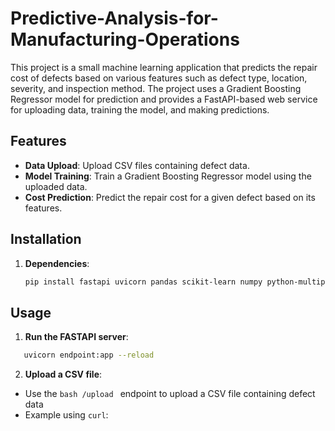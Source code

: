 # Predictive-Analysis-for-Manufacturing-Operations

This project is a small machine learning application that predicts the repair cost of defects based on various features such as defect type, location, severity, and inspection method. The project uses a Gradient Boosting Regressor model for prediction and provides a FastAPI-based web service for uploading data, training the model, and making predictions.

## Features

- **Data Upload**: Upload CSV files containing defect data.
- **Model Training**: Train a Gradient Boosting Regressor model using the uploaded data.
- **Cost Prediction**: Predict the repair cost for a given defect based on its features.

## Installation

1. **Dependencies**:
   ```bash
   pip install fastapi uvicorn pandas scikit-learn numpy python-multipart
   ```
## Usage

1. **Run the FASTAPI server**:
```bash
   uvicorn endpoint:app --reload
   ```
2. **Upload a CSV file**:
- Use the ```bash /upload ``` endpoint to upload a CSV file containing defect data
- Example using ```curl```:
